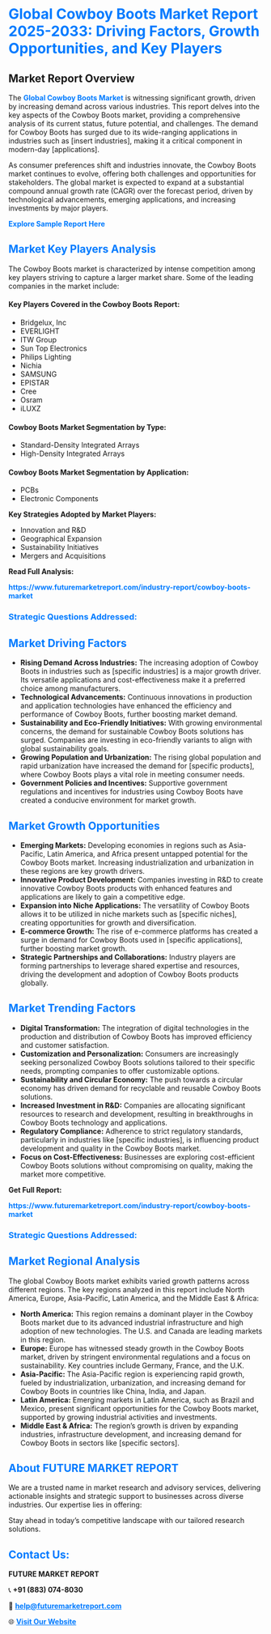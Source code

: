 <h1 style="color: #007BFF;">Global Cowboy Boots Market Report 2025-2033: Driving Factors, Growth Opportunities, and Key Players</h1>

<section id="overview">
<h2>Market Report Overview</h2>
<p>The <a href="https://www.futuremarketreport.com/industry-report/cowboy-boots-market" style="color: #007BFF; text-decoration: none;"><strong>Global Cowboy Boots Market</strong></a> is witnessing significant growth, driven by increasing demand across various industries. This report delves into the key aspects of the Cowboy Boots market, providing a comprehensive analysis of its current status, future potential, and challenges. The demand for Cowboy Boots has surged due to its wide-ranging applications in industries such as [insert industries], making it a critical component in modern-day [applications].</p>
<p>As consumer preferences shift and industries innovate, the Cowboy Boots market continues to evolve, offering both challenges and opportunities for stakeholders. The global market is expected to expand at a substantial compound annual growth rate (CAGR) over the forecast period, driven by technological advancements, emerging applications, and increasing investments by major players.</p>
</section>

<section id="overview">
<p><a href="https://www.futuremarketreport.com/request-sample/reportId=34027" style="color: #007BFF; text-decoration: none;"><strong>Explore Sample Report Here</strong></a></p>
</section>

<section id="key-players">
<h2 style="color: #007BFF;">Market Key Players Analysis</h2>
<p>The Cowboy Boots market is characterized by intense competition among key players striving to capture a larger market share. Some of the leading companies in the market include:</p>
<h4>Key Players Covered in the Cowboy Boots Report:</h4>
<ul><li>Bridgelux, Inc</li><li>EVERLIGHT</li><li>ITW Group</li><li>Sun Top Electronics</li><li>Philips Lighting</li><li>Nichia</li><li>SAMSUNG</li><li>EPISTAR</li><li>Cree</li><li>Osram</li><li>iLUXZ</li></ul>
<h4>Cowboy Boots Market Segmentation by Type:</h4>
<ul><li>Standard-Density Integrated Arrays</li><li>High-Density Integrated Arrays</li></ul>

<h4>Cowboy Boots Market Segmentation by Application:</h4>
<ul><li>PCBs</li><li>Electronic Components</li></ul>
<p><strong>Key Strategies Adopted by Market Players:</strong></p>
<ul>
<li>Innovation and R&D</li>
<li>Geographical Expansion</li>
<li>Sustainability Initiatives</li>
<li>Mergers and Acquisitions</li>
</ul>
</section>

<section>
<p><strong>Read Full Analysis: </strong></p><a href="https://www.futuremarketreport.com/industry-report/cowboy-boots-market" style="color: #007BFF; text-decoration: none;"><strong>https://www.futuremarketreport.com/industry-report/cowboy-boots-market</strong></a>
<h3 style="color: #007BFF;">Strategic Questions Addressed:</h3>
</section>

<section id="driving-factors">
<h2 style="color: #007BFF;">Market Driving Factors</h2>
<ul>
<li><strong>Rising Demand Across Industries:</strong> The increasing adoption of Cowboy Boots in industries such as [specific industries] is a major growth driver. Its versatile applications and cost-effectiveness make it a preferred choice among manufacturers.</li>
<li><strong>Technological Advancements:</strong> Continuous innovations in production and application technologies have enhanced the efficiency and performance of Cowboy Boots, further boosting market demand.</li>
<li><strong>Sustainability and Eco-Friendly Initiatives:</strong> With growing environmental concerns, the demand for sustainable Cowboy Boots solutions has surged. Companies are investing in eco-friendly variants to align with global sustainability goals.</li>
<li><strong>Growing Population and Urbanization:</strong> The rising global population and rapid urbanization have increased the demand for [specific products], where Cowboy Boots plays a vital role in meeting consumer needs.</li>
<li><strong>Government Policies and Incentives:</strong> Supportive government regulations and incentives for industries using Cowboy Boots have created a conducive environment for market growth.</li>
</ul>
</section>

<section id="growth-opportunities">
<h2 style="color: #007BFF;">Market Growth Opportunities</h2>
<ul>
<li><strong>Emerging Markets:</strong> Developing economies in regions such as Asia-Pacific, Latin America, and Africa present untapped potential for the Cowboy Boots market. Increasing industrialization and urbanization in these regions are key growth drivers.</li>
<li><strong>Innovative Product Development:</strong> Companies investing in R&D to create innovative Cowboy Boots products with enhanced features and applications are likely to gain a competitive edge.</li>
<li><strong>Expansion into Niche Applications:</strong> The versatility of Cowboy Boots allows it to be utilized in niche markets such as [specific niches], creating opportunities for growth and diversification.</li>
<li><strong>E-commerce Growth:</strong> The rise of e-commerce platforms has created a surge in demand for Cowboy Boots used in [specific applications], further boosting market growth.</li>
<li><strong>Strategic Partnerships and Collaborations:</strong> Industry players are forming partnerships to leverage shared expertise and resources, driving the development and adoption of Cowboy Boots products globally.</li>
</ul>
</section>

<section id="trending-factors">
<h2 style="color: #007BFF;">Market Trending Factors</h2>
<ul>
<li><strong>Digital Transformation:</strong> The integration of digital technologies in the production and distribution of Cowboy Boots has improved efficiency and customer satisfaction.</li>
<li><strong>Customization and Personalization:</strong> Consumers are increasingly seeking personalized Cowboy Boots solutions tailored to their specific needs, prompting companies to offer customizable options.</li>
<li><strong>Sustainability and Circular Economy:</strong> The push towards a circular economy has driven demand for recyclable and reusable Cowboy Boots solutions.</li>
<li><strong>Increased Investment in R&D:</strong> Companies are allocating significant resources to research and development, resulting in breakthroughs in Cowboy Boots technology and applications.</li>
<li><strong>Regulatory Compliance:</strong> Adherence to strict regulatory standards, particularly in industries like [specific industries], is influencing product development and quality in the Cowboy Boots market.</li>
<li><strong>Focus on Cost-Effectiveness:</strong> Businesses are exploring cost-efficient Cowboy Boots solutions without compromising on quality, making the market more competitive.</li>
</ul>
</section>

<section>
<p><strong>Get Full Report: </strong></p><a href="https://www.futuremarketreport.com/industry-report/cowboy-boots-market" style="color: #007BFF; text-decoration: none;"><strong>https://www.futuremarketreport.com/industry-report/cowboy-boots-market</strong></a>
<h3 style="color: #007BFF;">Strategic Questions Addressed:</h3>
</section>


<section id="regional-analysis">
<h2 style="color: #007BFF;">Market Regional Analysis</h2>
<p>The global Cowboy Boots market exhibits varied growth patterns across different regions. The key regions analyzed in this report include North America, Europe, Asia-Pacific, Latin America, and the Middle East & Africa:</p>
<ul>
<li><strong>North America:</strong> This region remains a dominant player in the Cowboy Boots market due to its advanced industrial infrastructure and high adoption of new technologies. The U.S. and Canada are leading markets in this region.</li>
<li><strong>Europe:</strong> Europe has witnessed steady growth in the Cowboy Boots market, driven by stringent environmental regulations and a focus on sustainability. Key countries include Germany, France, and the U.K.</li>
<li><strong>Asia-Pacific:</strong> The Asia-Pacific region is experiencing rapid growth, fueled by industrialization, urbanization, and increasing demand for Cowboy Boots in countries like China, India, and Japan.</li>
<li><strong>Latin America:</strong> Emerging markets in Latin America, such as Brazil and Mexico, present significant opportunities for the Cowboy Boots market, supported by growing industrial activities and investments.</li>
<li><strong>Middle East & Africa:</strong> The region’s growth is driven by expanding industries, infrastructure development, and increasing demand for Cowboy Boots in sectors like [specific sectors].</li>
</ul>
</section>

<footer>
<h2 style="color: #007BFF;">About FUTURE MARKET REPORT</h2>
<p>We are a trusted name in market research and advisory services, delivering actionable insights and strategic support to businesses across diverse industries. Our expertise lies in offering:</p>

<p>Stay ahead in today’s competitive landscape with our tailored research solutions.</p>

<h2 style="color: #007BFF;">Contact Us:</h2>
<p><strong>FUTURE MARKET REPORT</strong></p>
<p>📞 <strong>+91 (883) 074-8030</strong></p>
<p>📧 <strong><a href="mailto:help@futuremarketreport.com" style="color: #007BFF;">help@futuremarketreport.com</a></strong></p>
<p>🌐 <strong><a href="https://www.futuremarketreport.com/" style="color: #007BFF;">Visit Our Website</a></strong></p>
</footer>